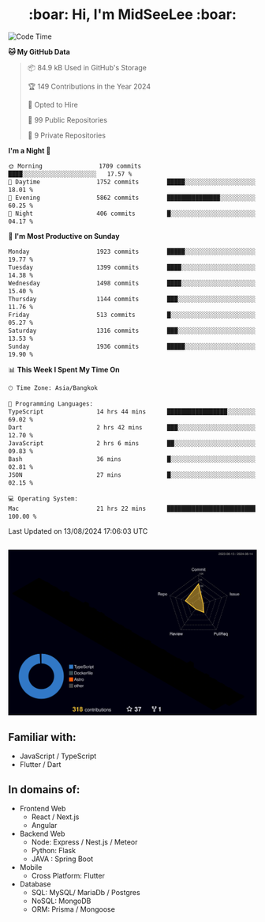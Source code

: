 <h1 align="center"> :boar: Hi, I'm MidSeeLee :boar:</h1>
 
<!--START_SECTION:waka-->
![Code Time](http://img.shields.io/badge/Code%20Time-1%2C912%20hrs%2038%20mins-blue)

**🐱 My GitHub Data** 

> 📦 84.9 kB Used in GitHub's Storage 
 > 
> 🏆 149 Contributions in the Year 2024
 > 
> 💼 Opted to Hire
 > 
> 📜 99 Public Repositories 
 > 
> 🔑 9 Private Repositories 
 > 
**I'm a Night 🦉** 

```text
🌞 Morning                1709 commits        ████░░░░░░░░░░░░░░░░░░░░░   17.57 % 
🌆 Daytime                1752 commits        █████░░░░░░░░░░░░░░░░░░░░   18.01 % 
🌃 Evening                5862 commits        ███████████████░░░░░░░░░░   60.25 % 
🌙 Night                  406 commits         █░░░░░░░░░░░░░░░░░░░░░░░░   04.17 % 
```
📅 **I'm Most Productive on Sunday** 

```text
Monday                   1923 commits        █████░░░░░░░░░░░░░░░░░░░░   19.77 % 
Tuesday                  1399 commits        ████░░░░░░░░░░░░░░░░░░░░░   14.38 % 
Wednesday                1498 commits        ████░░░░░░░░░░░░░░░░░░░░░   15.40 % 
Thursday                 1144 commits        ███░░░░░░░░░░░░░░░░░░░░░░   11.76 % 
Friday                   513 commits         █░░░░░░░░░░░░░░░░░░░░░░░░   05.27 % 
Saturday                 1316 commits        ███░░░░░░░░░░░░░░░░░░░░░░   13.53 % 
Sunday                   1936 commits        █████░░░░░░░░░░░░░░░░░░░░   19.90 % 
```


📊 **This Week I Spent My Time On** 

```text
🕑︎ Time Zone: Asia/Bangkok

💬 Programming Languages: 
TypeScript               14 hrs 44 mins      █████████████████░░░░░░░░   69.02 % 
Dart                     2 hrs 42 mins       ███░░░░░░░░░░░░░░░░░░░░░░   12.70 % 
JavaScript               2 hrs 6 mins        ██░░░░░░░░░░░░░░░░░░░░░░░   09.83 % 
Bash                     36 mins             █░░░░░░░░░░░░░░░░░░░░░░░░   02.81 % 
JSON                     27 mins             █░░░░░░░░░░░░░░░░░░░░░░░░   02.15 % 

💻 Operating System: 
Mac                      21 hrs 22 mins      █████████████████████████   100.00 % 
```


 Last Updated on 13/08/2024 17:06:03 UTC
<!--END_SECTION:waka-->

##

![](./profile-3d-contrib/profile-night-rainbow.svg)

## Familiar with:
- JavaScript / TypeScript
- Flutter / Dart

## In domains of:
- Frontend Web
  - React / Next.js
  - Angular
- Backend Web
  - Node: Express / Nest.js / Meteor
  - Python: Flask
  - JAVA : Spring Boot
- Mobile
  - Cross Platform: Flutter
- Database
  - SQL: MySQL/ MariaDb / Postgres
  - NoSQL: MongoDB
  - ORM: Prisma / Mongoose
